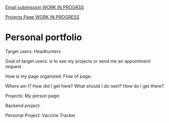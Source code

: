 [Email submission WORK IN PROGRSS](https://mytestappisthisone.appspot.com/)

[Projects Page WORK IN PROGRESS](https://module3-143222.appspot.com/)

# Personal portfolio

Target users: Headhunters

Goal of target users: is to see my projects or send me an appointment request

How is my page organized:
Flow of page:

Where am I? How did I get here?
What should I do next? How do I get there?

Projects:
My person page:

Backend project:

Personal Project: Vaccine Tracker
